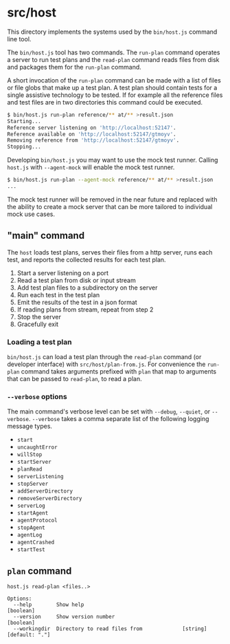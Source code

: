 # src/host

This directory implements the systems used by the `bin/host.js` command line tool.

The `bin/host.js` tool has two commands. The `run-plan` command operates a server to run test plans and the `read-plan` command reads files from disk and packages them for the `run-plan` command.

A short invocation of the `run-plan` command can be made with a list of files or file globs that make up a test plan. A test plan should contain tests for a single assistive technology to be tested. If for example all the reference files and test files are in two directories this command could be executed.

```sh
$ bin/host.js run-plan reference/** at/** >result.json
Starting...
Reference server listening on 'http://localhost:52147'.
Reference available on 'http://localhost:52147/gtmoyv'.
Removing reference from 'http://localhost:52147/gtmoyv'.
Stopping...
```

Developing `bin/host.js` you may want to use the mock test runner. Calling `host.js` with `--agent-mock` will enable the mock test runner.

```sh
$ bin/host.js run-plan --agent-mock reference/** at/** >result.json
...
```

The mock test runner will be removed in the near future and replaced with the ability to create a mock server that can be more tailored to individual mock use cases.

## "main" command

The `host` loads test plans, serves their files from a http server, runs each test, and reports the collected results for each test plan.

1. Start a server listening on a port
1. Read a test plan from disk or input stream
1. Add test plan files to a subdirectory on the server
1. Run each test in the test plan
1. Emit the results of the test in a json format
1. If reading plans from stream, repeat from step 2
1. Stop the server
1. Gracefully exit

### Loading a test plan

`bin/host.js` can load a test plan through the `read-plan` command (or developer
interface) with `src/host/plan-from.js`. For convenience the `run-plan` command
takes arguments prefixed with `plan` that map to arguments that can be passed to
`read-plan`, to read a plan.

### `--verbose` options

The main command's verbose level can be set with `--debug`, `--quiet`, or `--verbose`. `--verbose` takes a comma separate list of the following logging message types.

- `start`
- `uncaughtError`
- `willStop`
- `startServer`
- `planRead`
- `serverListening`
- `stopServer`
- `addServerDirectory`
- `removeServerDirectory`
- `serverLog`
- `startAgent`
- `agentProtocol`
- `stopAgent`
- `agentLog`
- `agentCrashed`
- `startTest`

## `plan` command

```
host.js read-plan <files..>

Options:
  --help        Show help                                              [boolean]
  --version     Show version number                                    [boolean]
  --workingdir  Directory to read files from             [string] [default: "."]
```
